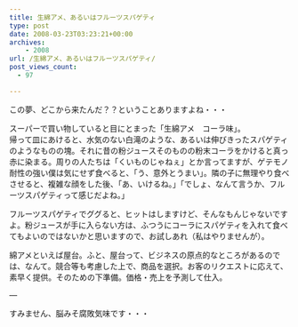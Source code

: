 ```yaml
---
title: 生綿アメ、あるいはフルーツスパゲティ
type: post
date: 2008-03-23T03:23:21+00:00
archives:
    - 2008
url: /生綿アメ、あるいはフルーツスパゲティ/
post_views_count:
  - 97

---
```

この夢、どこから来たんだ？？ということありますよね・・・

スーパーで買い物していると目にとまった「生綿アメ　コーラ味」。  
帰って皿にあけると、水気のない白滝のような、あるいは伸びきったスパゲティのようなものの塊。それに昔の粉ジュースそのものの粉末コーラをかけると真っ赤に染まる。周りの人たちは「くいものじゃねぇ」とか言ってますが、ゲテモノ耐性の強い僕は気にせず食べると、「う、意外とうまい」。隣の子に無理やり食べさせると、複雑な顔をした後、「あ、いけるね。」「でしょ、なんて言うか、フルーツスパゲティって感じだよね。」

フルーツスパゲティでググると、ヒットはしますけど、そんなもんじゃないですよ。粉ジュースが手に入らない方は、ふつうにコーラにスパゲティを入れて食べてもよいのではないかと思いますので、お試しあれ（私はやりませんが）。

綿アメといえば屋台。ふと、屋台って、ビジネスの原点的なところがあるのでは、なんて。競合等も考慮した上で、商品を選択。お客のリクエストに応えて、素早く提供。そのための下準備。価格・売上を予測して仕入。

&#8212;

すみません、脳みそ腐敗気味です・・・